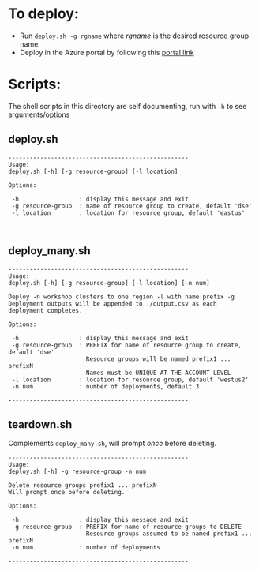 # To deploy:

* Run `deploy.sh -g rgname` where *rgname* is the desired resource group name.
* Deploy in the Azure portal by following this <a href="https://portal.azure.com/#create/Microsoft.Template/uri/https%3A%2F%2Fraw.githubusercontent.com%2FDSPN%2Fazure-resource-manager-dse%2Fworkshop%2Fsingledc%2FmainTemplate.json" target="_blank">portal link</a>

# Scripts:
The shell scripts in this directory are self documenting, run with `-h` to see arguments/options

## deploy.sh
```
---------------------------------------------------
Usage:
deploy.sh [-h] [-g resource-group] [-l location]

Options:

 -h                 : display this message and exit
 -g resource-group  : name of resource group to create, default 'dse'
 -l location        : location for resource group, default 'eastus'

---------------------------------------------------
```

## deploy_many.sh
```
---------------------------------------------------
Usage:
deploy.sh [-h] [-g resource-group] [-l location] [-n num]

Deploy -n workshop clusters to one region -l with name prefix -g
Deployment outputs will be appended to ./output.csv as each
deployment completes.

Options:

 -h                 : display this message and exit
 -g resource-group  : PREFIX for name of resource group to create, default 'dse'
                      Resource groups will be named prefix1 ... prefixN
                      Names must be UNIQUE AT THE ACCOUNT LEVEL
 -l location        : location for resource group, default 'westus2'
 -n num             : number of deployments, default 3

---------------------------------------------------

```

## teardown.sh
Complements `deploy_many.sh`, will prompt *once* before deleting.
```
---------------------------------------------------
Usage:
deploy.sh [-h] -g resource-group -n num

Delete resource groups prefix1 ... prefixN
Will prompt once before deleting.

Options:

 -h                 : display this message and exit
 -g resource-group  : PREFIX for name of resource groups to DELETE
                      Resource groups assumed to be named prefix1 ... prefixN
 -n num             : number of deployments

---------------------------------------------------
```
